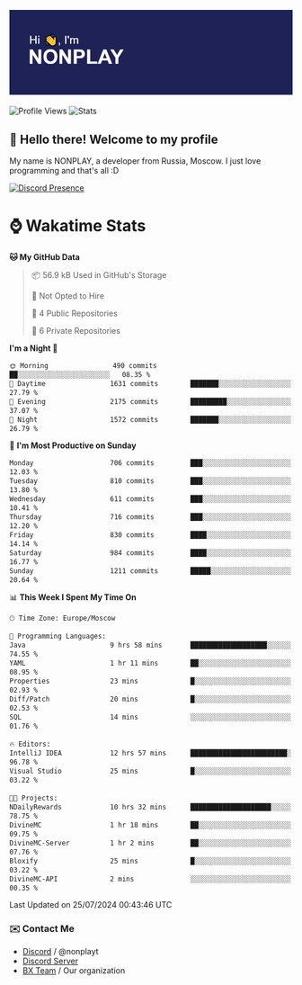 ![Discord Presence](./header.png)
<br></br>
![Profile Views](https://komarev.com/ghpvc/?username=NONPLAYT&color=blue&style=for-the-badge)
![Stats](https://img.shields.io/badge/0%25-OPTIMIZED-orange?style=for-the-badge)


## :wave: Hello there! Welcome to my profile

My name is NONPLAY, a developer from Russia, Moscow. I just love programming and that's all :D

[![Discord Presence](https://lanyard.cnrad.dev/api/597087584090587177?showDisplayName=true)](https://discord.com/users/597087584090587177) 

# ⌚ Wakatime Stats

<!--START_SECTION:waka-->
**🐱 My GitHub Data** 

> 📦 56.9 kB Used in GitHub's Storage 
 > 
> 🚫 Not Opted to Hire
 > 
> 📜 4 Public Repositories 
 > 
> 🔑 6 Private Repositories 
 > 
**I'm a Night 🦉** 

```text
🌞 Morning                490 commits         ██░░░░░░░░░░░░░░░░░░░░░░░   08.35 % 
🌆 Daytime                1631 commits        ███████░░░░░░░░░░░░░░░░░░   27.79 % 
🌃 Evening                2175 commits        █████████░░░░░░░░░░░░░░░░   37.07 % 
🌙 Night                  1572 commits        ███████░░░░░░░░░░░░░░░░░░   26.79 % 
```
📅 **I'm Most Productive on Sunday** 

```text
Monday                   706 commits         ███░░░░░░░░░░░░░░░░░░░░░░   12.03 % 
Tuesday                  810 commits         ███░░░░░░░░░░░░░░░░░░░░░░   13.80 % 
Wednesday                611 commits         ███░░░░░░░░░░░░░░░░░░░░░░   10.41 % 
Thursday                 716 commits         ███░░░░░░░░░░░░░░░░░░░░░░   12.20 % 
Friday                   830 commits         ████░░░░░░░░░░░░░░░░░░░░░   14.14 % 
Saturday                 984 commits         ████░░░░░░░░░░░░░░░░░░░░░   16.77 % 
Sunday                   1211 commits        █████░░░░░░░░░░░░░░░░░░░░   20.64 % 
```


📊 **This Week I Spent My Time On** 

```text
🕑︎ Time Zone: Europe/Moscow

💬 Programming Languages: 
Java                     9 hrs 58 mins       ███████████████████░░░░░░   74.55 % 
YAML                     1 hr 11 mins        ██░░░░░░░░░░░░░░░░░░░░░░░   08.95 % 
Properties               23 mins             █░░░░░░░░░░░░░░░░░░░░░░░░   02.93 % 
Diff/Patch               20 mins             █░░░░░░░░░░░░░░░░░░░░░░░░   02.53 % 
SQL                      14 mins             ░░░░░░░░░░░░░░░░░░░░░░░░░   01.76 % 

🔥 Editors: 
IntelliJ IDEA            12 hrs 57 mins      ████████████████████████░   96.78 % 
Visual Studio            25 mins             █░░░░░░░░░░░░░░░░░░░░░░░░   03.22 % 

🐱‍💻 Projects: 
NDailyRewards            10 hrs 32 mins      ████████████████████░░░░░   78.75 % 
DivineMC                 1 hr 18 mins        ██░░░░░░░░░░░░░░░░░░░░░░░   09.75 % 
DivineMC-Server          1 hr 2 mins         ██░░░░░░░░░░░░░░░░░░░░░░░   07.76 % 
Bloxify                  25 mins             █░░░░░░░░░░░░░░░░░░░░░░░░   03.22 % 
DivineMC-API             2 mins              ░░░░░░░░░░░░░░░░░░░░░░░░░   00.35 % 
```


 Last Updated on 25/07/2024 00:43:46 UTC
<!--END_SECTION:waka-->

### ✉️ Contact Me

- [Discord](https://discord.com/users/597087584090587177) / @nonplayt
- [Discord Server](https://discord.gg/p7cxhw7E2M)
- [BX Team](https://github.com/BX-Team) / Our organization
